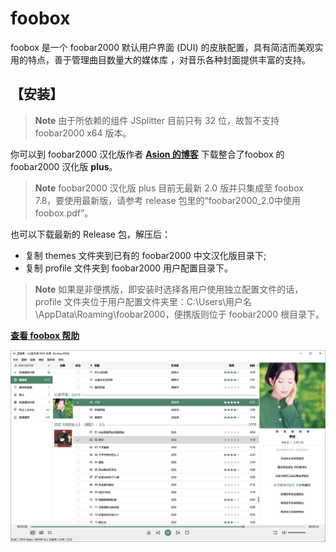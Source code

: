 # foobox
foobox 是一个 foobar2000 默认用户界面 (DUI) 的皮肤配置，具有简洁而美观实用的特点，善于管理曲目数量大的媒体库 ，对音乐各种封面提供丰富的支持。  
## 【安装】
> **Note** 由于所依赖的组件 JSplitter 目前只有 32 位，故暂不支持 foobar2000 x64 版本。

你可以到 foobar2000 汉化版作者 [**Asion 的博客**](https://www.cnblogs.com/asionwu) 下载整合了foobox 的 foobar2000 汉化版 **plus**。
> **Note** foobar2000 汉化版 plus 目前无最新 2.0 版并只集成至 foobox 7.8，要使用最新版，请参考 release 包里的“foobar2000_2.0中使用foobox.pdf”。

也可以下载最新的 Release 包，解压后：
* 复制 themes 文件夹到已有的 foobar2000 中文汉化版目录下;
* 复制 profile 文件夹到 foobar2000 用户配置目录下。

> **Note** 如果是非便携版，即安装时选择各用户使用独立配置文件的话，profile 文件夹位于用户配置文件夹里：C:\Users\用户名\AppData\Roaming\foobar2000，便携版则位于 foobar2000 根目录下。

[**查看 foobox 帮助**](https://dream7180.gitee.io/2023/foobox-release/)

![alt text](info/screenshot.jpg "foobox - DUI foobar2000 media player")
